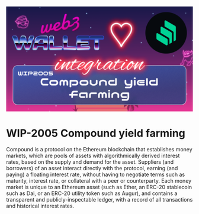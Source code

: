 [_metadata_:at_account]:- "@compoundfinance"
![image](../images/2005.png)

# WIP-2005 Compound yield farming

Compound is a protocol on the Ethereum blockchain that establishes money markets, which are
pools of assets with algorithmically derived interest rates, based on the supply and demand for the
asset. Suppliers (and borrowers) of an asset interact directly with the protocol, earning (and paying) a floating interest rate, without having to negotiate terms such as maturity, interest rate, or collateral with a peer or counterparty. Each money market is unique to an Ethereum asset (such as Ether, an ERC-20 stablecoin such as Dai, or an ERC-20 utility token such as Augur), and contains a transparent and publicly-inspectable ledger, with a record of all transactions and historical interest rates.

